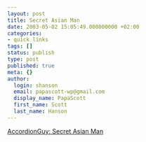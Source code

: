 ```yaml
---
layout: post
title: Secret Asian Man
date: 2003-05-02 15:05:49.000000000 +02:00
categories:
- quick links
tags: []
status: publish
type: post
published: true
meta: {}
author:
  login: shanson
  email: papascott-wp@gmail.com
  display_name: PapaScott
  first_name: Scott
  last_name: Hanson
---
```

<p><a title="I've eaten _salads_ with more macho" href="http://www.kode-fu.com/shame/2003_04_27_archive.shtml#200232010">AccordionGuy: Secret Asian Man</a></p>
